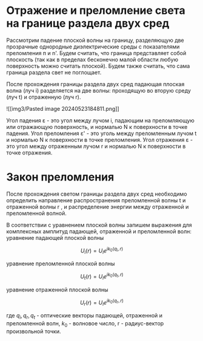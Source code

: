 # Отражение и преломление света на границе раздела двух сред

Рассмотрим падение плоской волны на границу, разделяющую две прозрачные однородные диэлектрические среды с показателями преломления п и n'. Будем считать, что граница представляет собой плоскость (так как в пределах бесконечно малой области любую поверхность можно считать плоской). Будем также считать, что сама граница раздела свет не поглощает.

После прохождения границы раздела двух сред падающая плоская волна
(луч i) разделяется на две волны: проходящую во вторую среду (луч t) и
отраженную (луч r).


![[img3/Pasted image 20240523184811.png]]


Угол падения ε - это угол между лучом i, падающим на преломляющую или отражающую поверхность, и нормалью N к поверхности в точке падения.
Угол преломления ε' - это уголь между преломленным лучом t и нормалью N к поверхности в точке преломления.
Угол отражения ε - это угол между отраженным лучом r и нормалью N к поверхности в точке отражения. 

# Закон преломления 

После прохождения светом границы раздела двух сред необходимо
определить направление распространения преломленной волны t и отраженной
волны r , и распределение энергии между отраженной и преломленной волной.

В соответствии с уравнением плоской волны запишем выражения
для комплексных амплитуд падающей, отраженной и преломленной волн:
уравнение падающей плоской волны

$$ U_i(r)=U_ie^{ik_0(q_i,r)} $$

уравнение преломленной плоской волны

$$ U_t(r)=U_ie^{ik_0(q_t,r)} $$

уравнение отраженной плоской волны 

$$ U_r(r)=U_ie^{ik_0(q_r,r)} $$

где  $q_i, q_r, q_t$ - оптические векторы падающей, отраженной и преломленной волн, $k_0$ - волновое число, r - радиус-вектор произвольной точки.
